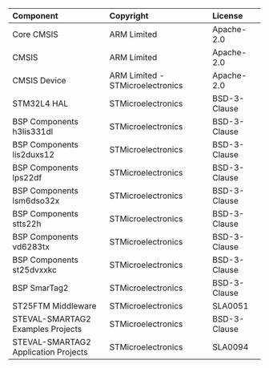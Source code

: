 | Component                                			| Copyright            | License   |
|:---------                                			|:-------              |:----------|
| Core CMSIS                               			| ARM Limited          | Apache-2.0 |
| CMSIS                                    			| ARM Limited          | Apache-2.0 |
| CMSIS Device                             			| ARM Limited - STMicroelectronics   | Apache-2.0 |
| STM32L4 HAL                              			| STMicroelectronics   | BSD-3-Clause |
| BSP Components h3lis331dl							| STMicroelectronics   | BSD-3-Clause |
| BSP Components lis2duxs12							| STMicroelectronics   | BSD-3-Clause |
| BSP Components lps22df							| STMicroelectronics   | BSD-3-Clause |
| BSP Components lsm6dso32x							| STMicroelectronics   | BSD-3-Clause |
| BSP Components stts22h							| STMicroelectronics   | BSD-3-Clause |
| BSP Components vd6283tx							| STMicroelectronics   | BSD-3-Clause |
| BSP Components st25dvxxkc							| STMicroelectronics   | BSD-3-Clause |
| BSP SmarTag2		                     			| STMicroelectronics   | BSD-3-Clause |
| ST25FTM Middleware                    			| STMicroelectronics   | SLA0051 |
| STEVAL-SMARTAG2 Examples Projects					| STMicroelectronics   | BSD-3-Clause |
| STEVAL-SMARTAG2 Application Projects				| STMicroelectronics   | SLA0094 |
